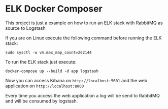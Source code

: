 # ELK Docker Composer
This project is just a example on how to run an ELK stack with RabbitMQ as source to Logstash

If you are on Linux execute the following command before running the ELK stack:

`sudo sysctl -w vm.max_map_count=262144`

To run the ELK stack just execute:

`docker-compose up --build -d app logstash`

Now you can access Kibana on `http://localhost:5601` and the web application on `http://localhost:8000`

Every time you access the web application a log will be send to RabbitMQ and will be consumed by logstash.
